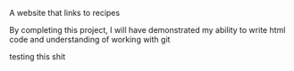 A website that links to recipes 

By completing this project, I will have demonstrated my ability to write html code and understanding of working with git

testing this shit